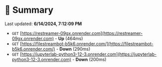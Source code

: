 # 📖 Summary
Last updated: **6/14/2024, 7:12:09 PM**

- `GET` [https://restreamer-09gx.onrender.com](https://restreamer-09gx.onrender.com) - **Up** (464ms)
- `GET` [https://filestreambot-b5k6.onrender.com/](https://filestreambot-b5k6.onrender.com/) - **Down** (290ms)
- `GET` [https://jupyterlab-python3-12-3.onrender.com](https://jupyterlab-python3-12-3.onrender.com) - **Down** (200ms)
